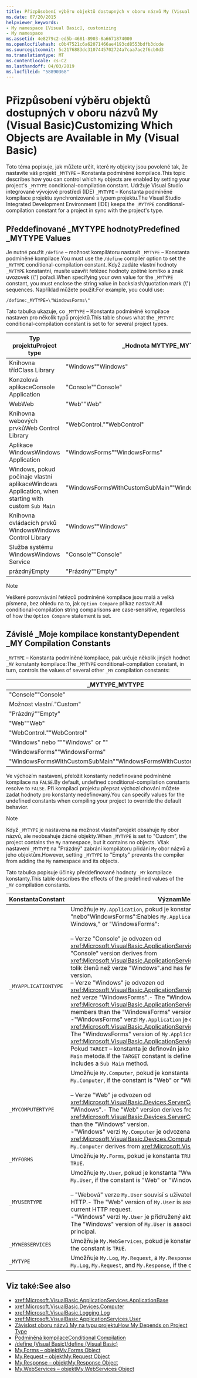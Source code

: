 ```yaml
---
title: Přizpůsobení výběru objektů dostupných v oboru názvů My (Visual Basic)
ms.date: 07/20/2015
helpviewer_keywords:
- My namespace [Visual Basic], customizing
- My namespace
ms.assetid: 4e8279c2-ed5b-4681-8903-8a6671874000
ms.openlocfilehash: c0b47521c6a62071466ae4193cd8553bdfb3dcde
ms.sourcegitcommit: 5c2176883dc3107445702724a7caa7ac2f6cb0d3
ms.translationtype: MT
ms.contentlocale: cs-CZ
ms.lasthandoff: 04/03/2019
ms.locfileid: "58890368"
---
```

# <a name="customizing-which-objects-are-available-in-my-visual-basic"></a><span data-ttu-id="f5130-102">Přizpůsobení výběru objektů dostupných v oboru názvů My (Visual Basic)</span><span class="sxs-lookup"><span data-stu-id="f5130-102">Customizing Which Objects are Available in My (Visual Basic)</span></span>

<span data-ttu-id="f5130-103">Toto téma popisuje, jak můžete určit, které `My` objekty jsou povolené tak, že nastavíte váš projekt `_MYTYPE` – Konstanta podmíněné kompilace.</span><span class="sxs-lookup"><span data-stu-id="f5130-103">This topic describes how you can control which `My` objects are enabled by setting your project's `_MYTYPE` conditional-compilation constant.</span></span> <span data-ttu-id="f5130-104">Udržuje Visual Studio integrované vývojové prostředí (IDE) `_MYTYPE` – Konstanta podmíněné kompilace projektu synchronizované s typem projektu.</span><span class="sxs-lookup"><span data-stu-id="f5130-104">The Visual Studio Integrated Development Environment (IDE) keeps the `_MYTYPE` conditional-compilation constant for a project in sync with the project's type.</span></span>  
  
## <a name="predefined-mytype-values"></a><span data-ttu-id="f5130-105">Předdefinované \_MYTYPE hodnoty</span><span class="sxs-lookup"><span data-stu-id="f5130-105">Predefined \_MYTYPE Values</span></span>  

<span data-ttu-id="f5130-106">Je nutné použít `/define` – možnost kompilátoru nastavit `_MYTYPE` – Konstanta podmíněné kompilace.</span><span class="sxs-lookup"><span data-stu-id="f5130-106">You must use the `/define` compiler option to set the `_MYTYPE` conditional-compilation constant.</span></span> <span data-ttu-id="f5130-107">Když zadáte vlastní hodnoty `_MYTYPE` konstantní, musíte uzavřít řetězec hodnoty zpětné lomítko a znak uvozovek (\\") pořadí.</span><span class="sxs-lookup"><span data-stu-id="f5130-107">When specifying your own value for the `_MYTYPE` constant, you must enclose the string value in backslash/quotation mark (\\") sequences.</span></span> <span data-ttu-id="f5130-108">Například můžete použít:</span><span class="sxs-lookup"><span data-stu-id="f5130-108">For example, you could use:</span></span>  
  
```  
/define:_MYTYPE=\"WindowsForms\"  
```  
  
 <span data-ttu-id="f5130-109">Tato tabulka ukazuje, co `_MYTYPE` – Konstanta podmíněné kompilace nastaven pro několik typů projektů.</span><span class="sxs-lookup"><span data-stu-id="f5130-109">This table shows what the `_MYTYPE` conditional-compilation constant is set to for several project types.</span></span>  
  
|<span data-ttu-id="f5130-110">Typ projektu</span><span class="sxs-lookup"><span data-stu-id="f5130-110">Project type</span></span>|<span data-ttu-id="f5130-111">\_Hodnota MYTYPE</span><span class="sxs-lookup"><span data-stu-id="f5130-111">\_MYTYPE value</span></span>|  
|------------------|--------------------|  
|<span data-ttu-id="f5130-112">Knihovna tříd</span><span class="sxs-lookup"><span data-stu-id="f5130-112">Class Library</span></span>|<span data-ttu-id="f5130-113">"Windows"</span><span class="sxs-lookup"><span data-stu-id="f5130-113">"Windows"</span></span>|  
|<span data-ttu-id="f5130-114">Konzolová aplikace</span><span class="sxs-lookup"><span data-stu-id="f5130-114">Console Application</span></span>|<span data-ttu-id="f5130-115">"Console"</span><span class="sxs-lookup"><span data-stu-id="f5130-115">"Console"</span></span>|  
|<span data-ttu-id="f5130-116">Web</span><span class="sxs-lookup"><span data-stu-id="f5130-116">Web</span></span>|<span data-ttu-id="f5130-117">"Web"</span><span class="sxs-lookup"><span data-stu-id="f5130-117">"Web"</span></span>|  
|<span data-ttu-id="f5130-118">Knihovna webových prvků</span><span class="sxs-lookup"><span data-stu-id="f5130-118">Web Control Library</span></span>|<span data-ttu-id="f5130-119">"WebControl."</span><span class="sxs-lookup"><span data-stu-id="f5130-119">"WebControl"</span></span>|  
|<span data-ttu-id="f5130-120">Aplikace Windows</span><span class="sxs-lookup"><span data-stu-id="f5130-120">Windows Application</span></span>|<span data-ttu-id="f5130-121">"WindowsForms"</span><span class="sxs-lookup"><span data-stu-id="f5130-121">"WindowsForms"</span></span>|  
|<span data-ttu-id="f5130-122">Windows, pokud počínaje vlastní aplikace</span><span class="sxs-lookup"><span data-stu-id="f5130-122">Windows Application, when starting with custom</span></span> `Sub Main`|<span data-ttu-id="f5130-123">"WindowsFormsWithCustomSubMain"</span><span class="sxs-lookup"><span data-stu-id="f5130-123">"WindowsFormsWithCustomSubMain"</span></span>|  
|<span data-ttu-id="f5130-124">Knihovna ovládacích prvků Windows</span><span class="sxs-lookup"><span data-stu-id="f5130-124">Windows Control Library</span></span>|<span data-ttu-id="f5130-125">"Windows"</span><span class="sxs-lookup"><span data-stu-id="f5130-125">"Windows"</span></span>|  
|<span data-ttu-id="f5130-126">Služba systému Windows</span><span class="sxs-lookup"><span data-stu-id="f5130-126">Windows Service</span></span>|<span data-ttu-id="f5130-127">"Console"</span><span class="sxs-lookup"><span data-stu-id="f5130-127">"Console"</span></span>|  
|<span data-ttu-id="f5130-128">prázdný</span><span class="sxs-lookup"><span data-stu-id="f5130-128">Empty</span></span>|<span data-ttu-id="f5130-129">"Prázdný"</span><span class="sxs-lookup"><span data-stu-id="f5130-129">"Empty"</span></span>|  
  
> [!NOTE]
> <span data-ttu-id="f5130-130">Veškeré porovnávání řetězců podmíněné kompilace jsou malá a velká písmena, bez ohledu na to, jak `Option Compare` příkaz nastavit.</span><span class="sxs-lookup"><span data-stu-id="f5130-130">All conditional-compilation string comparisons are case-sensitive, regardless of how the `Option Compare` statement is set.</span></span>  
  
## <a name="dependent-my-compilation-constants"></a><span data-ttu-id="f5130-131">Závislé \_Moje kompilace konstanty</span><span class="sxs-lookup"><span data-stu-id="f5130-131">Dependent \_MY Compilation Constants</span></span>  

<span data-ttu-id="f5130-132">`_MYTYPE` – Konstanta podmíněné kompilace, pak určuje několik jiných hodnot `_MY` konstanty kompilace:</span><span class="sxs-lookup"><span data-stu-id="f5130-132">The `_MYTYPE` conditional-compilation constant, in turn, controls the values of several other `_MY` compilation constants:</span></span>  
  
|<span data-ttu-id="f5130-133">\_MYTYPE</span><span class="sxs-lookup"><span data-stu-id="f5130-133">\_MYTYPE</span></span>|<span data-ttu-id="f5130-134">\_MYAPPLICATIONTYPE</span><span class="sxs-lookup"><span data-stu-id="f5130-134">\_MYAPPLICATIONTYPE</span></span>|<span data-ttu-id="f5130-135">\_MYCOMPUTERTYPE</span><span class="sxs-lookup"><span data-stu-id="f5130-135">\_MYCOMPUTERTYPE</span></span>|<span data-ttu-id="f5130-136">\_MYFORMS</span><span class="sxs-lookup"><span data-stu-id="f5130-136">\_MYFORMS</span></span>|<span data-ttu-id="f5130-137">\_MYUSERTYPE</span><span class="sxs-lookup"><span data-stu-id="f5130-137">\_MYUSERTYPE</span></span>|<span data-ttu-id="f5130-138">\_MYWEBSERVICES</span><span class="sxs-lookup"><span data-stu-id="f5130-138">\_MYWEBSERVICES</span></span>|  
|--------------|-------------------------|----------------------|---------------|------------------|---------------------|  
|<span data-ttu-id="f5130-139">"Console"</span><span class="sxs-lookup"><span data-stu-id="f5130-139">"Console"</span></span>|<span data-ttu-id="f5130-140">"Console"</span><span class="sxs-lookup"><span data-stu-id="f5130-140">"Console"</span></span>|<span data-ttu-id="f5130-141">"Windows"</span><span class="sxs-lookup"><span data-stu-id="f5130-141">"Windows"</span></span>|<span data-ttu-id="f5130-142">Nedefinováno</span><span class="sxs-lookup"><span data-stu-id="f5130-142">Undefined</span></span>|<span data-ttu-id="f5130-143">"Windows"</span><span class="sxs-lookup"><span data-stu-id="f5130-143">"Windows"</span></span>|<span data-ttu-id="f5130-144">HODNOTA TRUE</span><span class="sxs-lookup"><span data-stu-id="f5130-144">TRUE</span></span>|  
|<span data-ttu-id="f5130-145">Možnost vlastní.</span><span class="sxs-lookup"><span data-stu-id="f5130-145">"Custom"</span></span>|<span data-ttu-id="f5130-146">Nedefinováno</span><span class="sxs-lookup"><span data-stu-id="f5130-146">Undefined</span></span>|<span data-ttu-id="f5130-147">Nedefinováno</span><span class="sxs-lookup"><span data-stu-id="f5130-147">Undefined</span></span>|<span data-ttu-id="f5130-148">Nedefinováno</span><span class="sxs-lookup"><span data-stu-id="f5130-148">Undefined</span></span>|<span data-ttu-id="f5130-149">Nedefinováno</span><span class="sxs-lookup"><span data-stu-id="f5130-149">Undefined</span></span>|<span data-ttu-id="f5130-150">Nedefinováno</span><span class="sxs-lookup"><span data-stu-id="f5130-150">Undefined</span></span>|  
|<span data-ttu-id="f5130-151">"Prázdný"</span><span class="sxs-lookup"><span data-stu-id="f5130-151">"Empty"</span></span>|<span data-ttu-id="f5130-152">Nedefinováno</span><span class="sxs-lookup"><span data-stu-id="f5130-152">Undefined</span></span>|<span data-ttu-id="f5130-153">Nedefinováno</span><span class="sxs-lookup"><span data-stu-id="f5130-153">Undefined</span></span>|<span data-ttu-id="f5130-154">Nedefinováno</span><span class="sxs-lookup"><span data-stu-id="f5130-154">Undefined</span></span>|<span data-ttu-id="f5130-155">Nedefinováno</span><span class="sxs-lookup"><span data-stu-id="f5130-155">Undefined</span></span>|<span data-ttu-id="f5130-156">Nedefinováno</span><span class="sxs-lookup"><span data-stu-id="f5130-156">Undefined</span></span>|  
|<span data-ttu-id="f5130-157">"Web"</span><span class="sxs-lookup"><span data-stu-id="f5130-157">"Web"</span></span>|<span data-ttu-id="f5130-158">Nedefinováno</span><span class="sxs-lookup"><span data-stu-id="f5130-158">Undefined</span></span>|<span data-ttu-id="f5130-159">"Web"</span><span class="sxs-lookup"><span data-stu-id="f5130-159">"Web"</span></span>|<span data-ttu-id="f5130-160">FALSE</span><span class="sxs-lookup"><span data-stu-id="f5130-160">FALSE</span></span>|<span data-ttu-id="f5130-161">"Web"</span><span class="sxs-lookup"><span data-stu-id="f5130-161">"Web"</span></span>|<span data-ttu-id="f5130-162">FALSE</span><span class="sxs-lookup"><span data-stu-id="f5130-162">FALSE</span></span>|  
|<span data-ttu-id="f5130-163">"WebControl."</span><span class="sxs-lookup"><span data-stu-id="f5130-163">"WebControl"</span></span>|<span data-ttu-id="f5130-164">Nedefinováno</span><span class="sxs-lookup"><span data-stu-id="f5130-164">Undefined</span></span>|<span data-ttu-id="f5130-165">"Web"</span><span class="sxs-lookup"><span data-stu-id="f5130-165">"Web"</span></span>|<span data-ttu-id="f5130-166">FALSE</span><span class="sxs-lookup"><span data-stu-id="f5130-166">FALSE</span></span>|<span data-ttu-id="f5130-167">"Web"</span><span class="sxs-lookup"><span data-stu-id="f5130-167">"Web"</span></span>|<span data-ttu-id="f5130-168">HODNOTA TRUE</span><span class="sxs-lookup"><span data-stu-id="f5130-168">TRUE</span></span>|  
|<span data-ttu-id="f5130-169">"Windows" nebo ""</span><span class="sxs-lookup"><span data-stu-id="f5130-169">"Windows" or ""</span></span>|<span data-ttu-id="f5130-170">"Windows"</span><span class="sxs-lookup"><span data-stu-id="f5130-170">"Windows"</span></span>|<span data-ttu-id="f5130-171">"Windows"</span><span class="sxs-lookup"><span data-stu-id="f5130-171">"Windows"</span></span>|<span data-ttu-id="f5130-172">Nedefinováno</span><span class="sxs-lookup"><span data-stu-id="f5130-172">Undefined</span></span>|<span data-ttu-id="f5130-173">"Windows"</span><span class="sxs-lookup"><span data-stu-id="f5130-173">"Windows"</span></span>|<span data-ttu-id="f5130-174">HODNOTA TRUE</span><span class="sxs-lookup"><span data-stu-id="f5130-174">TRUE</span></span>|  
|<span data-ttu-id="f5130-175">"WindowsForms"</span><span class="sxs-lookup"><span data-stu-id="f5130-175">"WindowsForms"</span></span>|<span data-ttu-id="f5130-176">"WindowsForms"</span><span class="sxs-lookup"><span data-stu-id="f5130-176">"WindowsForms"</span></span>|<span data-ttu-id="f5130-177">"Windows"</span><span class="sxs-lookup"><span data-stu-id="f5130-177">"Windows"</span></span>|<span data-ttu-id="f5130-178">HODNOTA TRUE</span><span class="sxs-lookup"><span data-stu-id="f5130-178">TRUE</span></span>|<span data-ttu-id="f5130-179">"Windows"</span><span class="sxs-lookup"><span data-stu-id="f5130-179">"Windows"</span></span>|<span data-ttu-id="f5130-180">HODNOTA TRUE</span><span class="sxs-lookup"><span data-stu-id="f5130-180">TRUE</span></span>|  
|<span data-ttu-id="f5130-181">"WindowsFormsWithCustomSubMain"</span><span class="sxs-lookup"><span data-stu-id="f5130-181">"WindowsFormsWithCustomSubMain"</span></span>|<span data-ttu-id="f5130-182">"Console"</span><span class="sxs-lookup"><span data-stu-id="f5130-182">"Console"</span></span>|<span data-ttu-id="f5130-183">"Windows"</span><span class="sxs-lookup"><span data-stu-id="f5130-183">"Windows"</span></span>|<span data-ttu-id="f5130-184">HODNOTA TRUE</span><span class="sxs-lookup"><span data-stu-id="f5130-184">TRUE</span></span>|<span data-ttu-id="f5130-185">"Windows"</span><span class="sxs-lookup"><span data-stu-id="f5130-185">"Windows"</span></span>|<span data-ttu-id="f5130-186">HODNOTA TRUE</span><span class="sxs-lookup"><span data-stu-id="f5130-186">TRUE</span></span>|  
  
 <span data-ttu-id="f5130-187">Ve výchozím nastavení, přeložit konstanty nedefinované podmíněné kompilace na `FALSE`.</span><span class="sxs-lookup"><span data-stu-id="f5130-187">By default, undefined conditional-compilation constants resolve to `FALSE`.</span></span> <span data-ttu-id="f5130-188">Při kompilaci projektu přepsat výchozí chování můžete zadat hodnoty pro konstanty nedefinovaný.</span><span class="sxs-lookup"><span data-stu-id="f5130-188">You can specify values for the undefined constants when compiling your project to override the default behavior.</span></span>  
  
> [!NOTE]
> <span data-ttu-id="f5130-189">Když `_MYTYPE` je nastavena na možnost vlastní"projekt obsahuje `My` obor názvů, ale neobsahuje žádné objekty.</span><span class="sxs-lookup"><span data-stu-id="f5130-189">When `_MYTYPE` is set to "Custom", the project contains the `My` namespace, but it contains no objects.</span></span> <span data-ttu-id="f5130-190">Však nastavení `_MYTYPE` na "Prázdný" zabrání kompilátoru přidání `My` obor názvů a jeho objektům.</span><span class="sxs-lookup"><span data-stu-id="f5130-190">However, setting `_MYTYPE` to "Empty" prevents the compiler from adding the `My` namespace and its objects.</span></span>  
  
 <span data-ttu-id="f5130-191">Tato tabulka popisuje účinky předdefinované hodnoty `_MY` kompilace konstanty.</span><span class="sxs-lookup"><span data-stu-id="f5130-191">This table describes the effects of the predefined values of the `_MY` compilation constants.</span></span>  
  
|<span data-ttu-id="f5130-192">Konstanta</span><span class="sxs-lookup"><span data-stu-id="f5130-192">Constant</span></span>|<span data-ttu-id="f5130-193">Význam</span><span class="sxs-lookup"><span data-stu-id="f5130-193">Meaning</span></span>|  
|--------------|-------------|  
|`_MYAPPLICATIONTYPE`|<span data-ttu-id="f5130-194">Umožňuje `My.Application`, pokud je konstanta "Console" Windows, "nebo"WindowsForms":</span><span class="sxs-lookup"><span data-stu-id="f5130-194">Enables `My.Application`, if the constant is "Console," Windows," or "WindowsForms":</span></span><br /><br /> <span data-ttu-id="f5130-195">– Verze "Console" je odvozen od <xref:Microsoft.VisualBasic.ApplicationServices.ConsoleApplicationBase>.</span><span class="sxs-lookup"><span data-stu-id="f5130-195">-   The "Console" version derives from <xref:Microsoft.VisualBasic.ApplicationServices.ConsoleApplicationBase>.</span></span> <span data-ttu-id="f5130-196">a nemá tolik členů než verze "Windows".</span><span class="sxs-lookup"><span data-stu-id="f5130-196">and has fewer members than the "Windows" version.</span></span><br /><span data-ttu-id="f5130-197">– Verze "Windows" je odvozen od <xref:Microsoft.VisualBasic.ApplicationServices.ApplicationBase>a má méně členů než verze "WindowsForms".</span><span class="sxs-lookup"><span data-stu-id="f5130-197">-   The "Windows" version derives from <xref:Microsoft.VisualBasic.ApplicationServices.ApplicationBase>.and has fewer members than the "WindowsForms" version.</span></span><br /><span data-ttu-id="f5130-198">-"WindowsForms" verzi `My.Application` je odvozena z <xref:Microsoft.VisualBasic.ApplicationServices.WindowsFormsApplicationBase>.</span><span class="sxs-lookup"><span data-stu-id="f5130-198">-   The "WindowsForms" version of `My.Application` derives from <xref:Microsoft.VisualBasic.ApplicationServices.WindowsFormsApplicationBase>.</span></span> <span data-ttu-id="f5130-199">Pokud `TARGET` – konstanta je definován jako "winexe" pak obsahuje třídy `Sub Main` metoda.</span><span class="sxs-lookup"><span data-stu-id="f5130-199">If the `TARGET` constant is defined to be "winexe", then the class includes a `Sub Main` method.</span></span>|  
|`_MYCOMPUTERTYPE`|<span data-ttu-id="f5130-200">Umožňuje `My.Computer`, pokud je konstanta "Www" nebo "Windows":</span><span class="sxs-lookup"><span data-stu-id="f5130-200">Enables `My.Computer`, if the constant is "Web" or "Windows":</span></span><br /><br /> <span data-ttu-id="f5130-201">– Verze "Web" je odvozen od <xref:Microsoft.VisualBasic.Devices.ServerComputer>, a má méně členů než verze "Windows".</span><span class="sxs-lookup"><span data-stu-id="f5130-201">-   The "Web" version derives from <xref:Microsoft.VisualBasic.Devices.ServerComputer>, and has fewer members than the "Windows" version.</span></span><br /><span data-ttu-id="f5130-202">-"Windows" verzi `My.Computer` je odvozena z <xref:Microsoft.VisualBasic.Devices.Computer>.</span><span class="sxs-lookup"><span data-stu-id="f5130-202">-   The "Windows" version of `My.Computer` derives from <xref:Microsoft.VisualBasic.Devices.Computer>.</span></span>|  
|`_MYFORMS`|<span data-ttu-id="f5130-203">Umožňuje `My.Forms`, pokud je konstanta `TRUE`.</span><span class="sxs-lookup"><span data-stu-id="f5130-203">Enables `My.Forms`, if the constant is `TRUE`.</span></span>|  
|`_MYUSERTYPE`|<span data-ttu-id="f5130-204">Umožňuje `My.User`, pokud je konstanta "Www" nebo "Windows":</span><span class="sxs-lookup"><span data-stu-id="f5130-204">Enables `My.User`, if the constant is "Web" or "Windows":</span></span><br /><br /> <span data-ttu-id="f5130-205">– "Webová" verze `My.User` souvisí s uživatelskou identitu pro aktuální žádost HTTP.</span><span class="sxs-lookup"><span data-stu-id="f5130-205">-   The "Web" version of `My.User` is associated with the user identity of the current HTTP request.</span></span><br /><span data-ttu-id="f5130-206">-"Windows" verzi `My.User` je přidružený aktuální objekt zabezpečení vlákna.</span><span class="sxs-lookup"><span data-stu-id="f5130-206">-   The "Windows" version of `My.User` is associated with the thread's current principal.</span></span>|  
|`_MYWEBSERVICES`|<span data-ttu-id="f5130-207">Umožňuje `My.WebServices`, pokud je konstanta `TRUE`.</span><span class="sxs-lookup"><span data-stu-id="f5130-207">Enables `My.WebServices`, if the constant is `TRUE`.</span></span>|  
|`_MYTYPE`|<span data-ttu-id="f5130-208">Umožňuje `My.Log`, `My.Request`, a `My.Response`, pokud je konstanta "Web".</span><span class="sxs-lookup"><span data-stu-id="f5130-208">Enables `My.Log`, `My.Request`, and `My.Response`, if the constant is "Web".</span></span>|  
  
## <a name="see-also"></a><span data-ttu-id="f5130-209">Viz také:</span><span class="sxs-lookup"><span data-stu-id="f5130-209">See also</span></span>

- <xref:Microsoft.VisualBasic.ApplicationServices.ApplicationBase>
- <xref:Microsoft.VisualBasic.Devices.Computer>
- <xref:Microsoft.VisualBasic.Logging.Log>
- <xref:Microsoft.VisualBasic.ApplicationServices.User>
- [<span data-ttu-id="f5130-210">Závislost oboru názvů My na typu projektu</span><span class="sxs-lookup"><span data-stu-id="f5130-210">How My Depends on Project Type</span></span>](../../../visual-basic/developing-apps/development-with-my/how-my-depends-on-project-type.md)
- [<span data-ttu-id="f5130-211">Podmíněná kompilace</span><span class="sxs-lookup"><span data-stu-id="f5130-211">Conditional Compilation</span></span>](../../../visual-basic/programming-guide/program-structure/conditional-compilation.md)
- [<span data-ttu-id="f5130-212">/define (Visual Basic)</span><span class="sxs-lookup"><span data-stu-id="f5130-212">/define (Visual Basic)</span></span>](../../../visual-basic/reference/command-line-compiler/define.md)
- [<span data-ttu-id="f5130-213">My.Forms – objekt</span><span class="sxs-lookup"><span data-stu-id="f5130-213">My.Forms Object</span></span>](../../../visual-basic/language-reference/objects/my-forms-object.md)
- [<span data-ttu-id="f5130-214">My.Request – objekt</span><span class="sxs-lookup"><span data-stu-id="f5130-214">My.Request Object</span></span>](../../../visual-basic/language-reference/objects/my-request-object.md)
- [<span data-ttu-id="f5130-215">My.Response – objekt</span><span class="sxs-lookup"><span data-stu-id="f5130-215">My.Response Object</span></span>](../../../visual-basic/language-reference/objects/my-response-object.md)
- [<span data-ttu-id="f5130-216">My.WebServices – objekt</span><span class="sxs-lookup"><span data-stu-id="f5130-216">My.WebServices Object</span></span>](../../../visual-basic/language-reference/objects/my-webservices-object.md)
